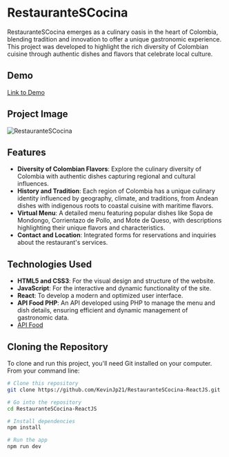 # RestauranteSCocina

RestauranteSCocina emerges as a culinary oasis in the heart of Colombia, blending tradition and innovation to offer a unique gastronomic experience. This project was developed to highlight the rich diversity of Colombian cuisine through authentic dishes and flavors that celebrate local culture.

## Demo

[Link to Demo](https://restaurantescocina.netlify.app/)

## Project Image

![RestauranteSCocina](https://portfolio-kj.vercel.app/assets/restaurantescocina-BElR1-QW.webp)

## Features

- **Diversity of Colombian Flavors**: Explore the culinary diversity of Colombia with authentic dishes capturing regional and cultural influences.
- **History and Tradition**: Each region of Colombia has a unique culinary identity influenced by geography, climate, and traditions, from Andean dishes with indigenous roots to coastal cuisine with maritime flavors.
- **Virtual Menu**: A detailed menu featuring popular dishes like Sopa de Mondongo, Corrientazo de Pollo, and Mote de Queso, with descriptions highlighting their unique flavors and characteristics.
- **Contact and Location**: Integrated forms for reservations and inquiries about the restaurant's services.

## Technologies Used

- **HTML5 and CSS3**: For the visual design and structure of the website.
- **JavaScript**: For the interactive and dynamic functionality of the site.
- **React**: To develop a modern and optimized user interface.
- **API Food PHP**: An API developed using PHP to manage the menu and dish details, ensuring efficient and dynamic management of gastronomic data.
- [API Food](https://github.com/KevinJp21/API-Food)

## Cloning the Repository

To clone and run this project, you'll need Git installed on your computer. From your command line:

```bash
# Clone this repository
git clone https://github.com/KevinJp21/RestauranteSCocina-ReactJS.git

# Go into the repository
cd RestauranteSCocina-ReactJS

# Install dependencies
npm install

# Run the app
npm run dev
